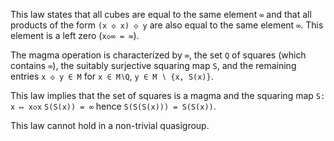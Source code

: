This law states that all cubes are equal to the same element `∞` and that all products of the form `(x ◇ x) ◇ y` are also equal to the same element `∞`.  This element is a left zero (`x◇∞ = ∞`).

The magma operation is characterized by `∞`, the set `Q` of squares (which contains `∞`), the suitably surjective squaring map `S`, and the remaining entries `x ◇ y ∈ M` for `x ∈ M∖Q`, `y ∈ M ∖ {x, S(x)}`.

This law implies that the set of squares is a magma and the squaring map `S: x ↦ x◇x`  `S(S(x)) = ∞` hence `S(S(S(x))) = S(S(x))`.

This law cannot hold in a non-trivial quasigroup.
